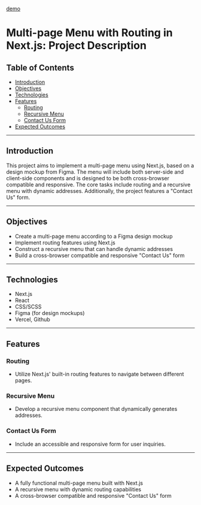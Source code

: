 [demo](https://nextjs-contact-form-nmd10lnok-ernestofernandezua.vercel.app/contact)
# Multi-page Menu with Routing in Next.js: Project Description

## Table of Contents
- [Introduction](#introduction)
- [Objectives](#objectives)
- [Technologies](#technologies)
- [Features](#features)
  - [Routing](#routing)
  - [Recursive Menu](#recursive-menu)
  - [Contact Us Form](#contact-us-form)
- [Expected Outcomes](#expected-outcomes)

---

## Introduction

This project aims to implement a multi-page menu using Next.js, based on a design mockup from Figma. The menu will include both server-side and client-side components and is designed to be both cross-browser compatible and responsive. The core tasks include routing and a recursive menu with dynamic addresses. Additionally, the project features a "Contact Us" form.

---

## Objectives

- Create a multi-page menu according to a Figma design mockup
- Implement routing features using Next.js
- Construct a recursive menu that can handle dynamic addresses
- Build a cross-browser compatible and responsive "Contact Us" form

---

## Technologies

- Next.js
- React
- CSS/SCSS
- Figma (for design mockups)
- Vercel, Github

---

## Features

### Routing

- Utilize Next.js' built-in routing features to navigate between different pages.

### Recursive Menu

- Develop a recursive menu component that dynamically generates addresses.
  
### Contact Us Form

- Include an accessible and responsive form for user inquiries.

---
## Expected Outcomes

- A fully functional multi-page menu built with Next.js
- A recursive menu with dynamic routing capabilities
- A cross-browser compatible and responsive "Contact Us" form

